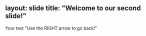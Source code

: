 layout: slide
title: "Welcome to our second slide!"
---
Your text
"Use the RIGHT arrow to go back!"
